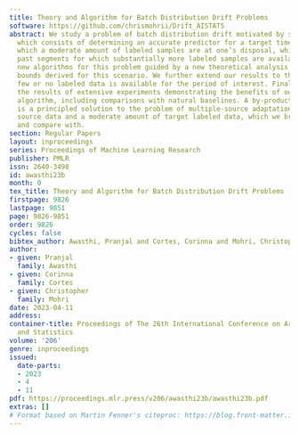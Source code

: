 ```yaml
---
title: Theory and Algorithm for Batch Distribution Drift Problems
software: https://github.com/chrismohrii/Drift_AISTATS
abstract: We study a problem of batch distribution drift motivated by several applications,
  which consists of determining an accurate predictor for a target time segment, for
  which a moderate amount of labeled samples are at one’s disposal, while leveraging
  past segments for which substantially more labeled samples are available. We give
  new algorithms for this problem guided by a new theoretical analysis and generalization
  bounds derived for this scenario. We further extend our results to the case where
  few or no labeled data is available for the period of interest. Finally, we report
  the results of extensive experiments demonstrating the benefits of our drifting
  algorithm, including comparisons with natural baselines. A by-product of our study
  is a principled solution to the problem of multiple-source adaptation with labeled
  source data and a moderate amount of target labeled data, which we briefly discuss
  and compare with.
section: Regular Papers
layout: inproceedings
series: Proceedings of Machine Learning Research
publisher: PMLR
issn: 2640-3498
id: awasthi23b
month: 0
tex_title: Theory and Algorithm for Batch Distribution Drift Problems
firstpage: 9826
lastpage: 9851
page: 9826-9851
order: 9826
cycles: false
bibtex_author: Awasthi, Pranjal and Cortes, Corinna and Mohri, Christopher
author:
- given: Pranjal
  family: Awasthi
- given: Corinna
  family: Cortes
- given: Christopher
  family: Mohri
date: 2023-04-11
address:
container-title: Proceedings of The 26th International Conference on Artificial Intelligence
  and Statistics
volume: '206'
genre: inproceedings
issued:
  date-parts:
  - 2023
  - 4
  - 11
pdf: https://proceedings.mlr.press/v206/awasthi23b/awasthi23b.pdf
extras: []
# Format based on Martin Fenner's citeproc: https://blog.front-matter.io/posts/citeproc-yaml-for-bibliographies/
---
```

